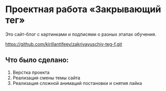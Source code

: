 # Проектная работа «Закрывающий тег»

Это сайт-блог с картинками и подписями о разных этапах обучения.

https://github.com/kirillantifeev/zakrivayuschiy-teg-f.git

## Что было сделано: 

1. Верстка проекта
2. Реализация смены темы сайта
3. Реализация сложной анимаций постановки и снятия лайка
   
